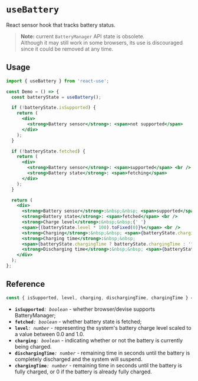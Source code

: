 # `useBattery`

React sensor hook that tracks battery status.

> **Note:** current `BatteryManager` API state is obsolete.  
> Although it may still work in some browsers, its use is discouraged since it could be removed at any time.

## Usage

```jsx
import { useBattery } from 'react-use';

const Demo = () => {
  const batteryState = useBattery();

  if (!batteryState.isSupported) {
    return (
      <div>
        <strong>Battery sensor</strong>: <span>not supported</span>
      </div>
    );
  }

  if (!batteryState.fetched) {
    return (
      <div>
        <strong>Battery sensor</strong>: <span>supported</span> <br />
        <strong>Battery state</strong>: <span>fetching</span>
      </div>
    );
  }

  return (
    <div>
      <strong>Battery sensor</strong>:&nbsp;&nbsp; <span>supported</span> <br />
      <strong>Battery state</strong>: <span>fetched</span> <br />
      <strong>Charge level</strong>:&nbsp;&nbsp;{' '}
      <span>{(batteryState.level * 100).toFixed(0)}%</span> <br />
      <strong>Charging</strong>:&nbsp;&nbsp; <span>{batteryState.charging ? 'yes' : 'no'}</span> <br />
      <strong>Charging time</strong>:&nbsp;&nbsp;
      <span>{batteryState.chargingTime ? batteryState.chargingTime : 'finished'}</span> <br />
      <strong>Discharging time</strong>:&nbsp;&nbsp; <span>{batteryState.dischargingTime}</span>
    </div>
  );
};
```

## Reference

<!-- eslint-skip -->

```ts
const { isSupported, level, charging, dischargingTime, chargingTime } = useBattery();
```

- **`isSupported`**_`: boolean`_ - whether browser/devise supports BatteryManager;
- **`fetched`**_`: boolean`_ - whether battery state is fetched;
- **`level`**_`: number`_ - representing the system's battery charge level scaled to a value between 0.0 and 1.0.
- **`charging`**_`: boolean`_ - indicating whether or not the battery is currently being charged.
- **`dischargingTime`**_`: number`_ - remaining time in seconds until the battery is completely discharged and the system will suspend.
- **`chargingTime`**_`: number`_ - remaining time in seconds until the battery is fully charged, or 0 if the battery is already fully charged.
